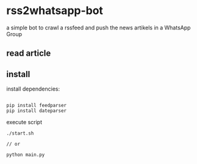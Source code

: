 # rss2whatsapp-bot
a simple bot to crawl a rssfeed and push the news artikels in a WhatsApp Group

## read article


## install
install dependencies:
```

pip install feedparser
pip install dateparser

```

execute script
```
./start.sh

// or

python main.py
``` 
